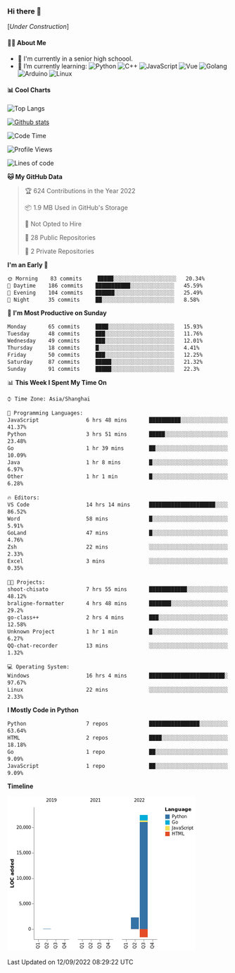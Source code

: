 ### Hi there 👋

\[*Under Construction*\]

<!--
**NoNormalCreeper/NoNormalCreeper** is a ✨ _special_ ✨ repository because its `README.md` (this file) appears on your GitHub profile.

Here are some ideas to get you started:

- 🔭 I’m currently working on ...
- 🌱 I’m currently learning ...
- 👯 I’m looking to collaborate on ...
- 🤔 I’m looking for help with ...
- 💬 Ask me about ...
- 📫 How to reach me: ...
- 😄 Pronouns: ...
- ⚡ Fun fact: ...
-->

#### 👩‍💻 About Me

- 🏫 I'm currently in a senior high schoool.
- 🌱 I’m currently learning: 
![Python](https://img.shields.io/badge/-Python-blue?style=flat-square&logo=Python&logoColor=fff)
![C++](https://img.shields.io/badge/-C%2B%2B-00599C?style=flat-square&logo=C%2B%2B&logoColor=fff)
![JavaScript](https://img.shields.io/badge/-JavaScript-ffca18?style=flat-square&logo=JavaScript&logoColor=fff)
![Vue](https://img.shields.io/badge/-Vue-4FC08D?style=flat-square&logo=Vue.js&logoColor=fff)
![Golang](https://img.shields.io/badge/-Go-007d9c?style=flat-square&logo=Go&logoColor=fff)
![Arduino](https://img.shields.io/badge/-Arduino-00979D?style=flat-square&logo=Arduino&logoColor=fff)
![Linux](https://img.shields.io/badge/-Linux-FCC624?style=flat-square&logo=Linux&logoColor=fff)

#### 📊 Cool Charts

![Top Langs](https://github-readme-stats.vercel.app/api/top-langs/?username=NoNormalCreeper&layout=compact)

[![Github stats](https://github-readme-stats.vercel.app/api?username=NoNormalCreeper&show_icons=true)](https://github.com/anuraghazra/github-readme-stats)

<!--START_SECTION:waka-->
![Code Time](http://img.shields.io/badge/Code%20Time-97%20hrs%2010%20mins-blue)

![Profile Views](http://img.shields.io/badge/Profile%20Views-5-blue)

![Lines of code](https://img.shields.io/badge/From%20Hello%20World%20I%27ve%20Written-23%20Thousand%20lines%20of%20code-blue)

**🐱 My GitHub Data** 

> 🏆 624 Contributions in the Year 2022
 > 
> 📦 1.9 MB Used in GitHub's Storage 
 > 
> 🚫 Not Opted to Hire
 > 
> 📜 28 Public Repositories 
 > 
> 🔑 2 Private Repositories  
 > 
**I'm an Early 🐤** 

```text
🌞 Morning    83 commits     █████░░░░░░░░░░░░░░░░░░░░   20.34% 
🌆 Daytime    186 commits    ███████████░░░░░░░░░░░░░░   45.59% 
🌃 Evening    104 commits    ██████░░░░░░░░░░░░░░░░░░░   25.49% 
🌙 Night      35 commits     ██░░░░░░░░░░░░░░░░░░░░░░░   8.58%

```
📅 **I'm Most Productive on Sunday** 

```text
Monday       65 commits     ████░░░░░░░░░░░░░░░░░░░░░   15.93% 
Tuesday      48 commits     ███░░░░░░░░░░░░░░░░░░░░░░   11.76% 
Wednesday    49 commits     ███░░░░░░░░░░░░░░░░░░░░░░   12.01% 
Thursday     18 commits     █░░░░░░░░░░░░░░░░░░░░░░░░   4.41% 
Friday       50 commits     ███░░░░░░░░░░░░░░░░░░░░░░   12.25% 
Saturday     87 commits     █████░░░░░░░░░░░░░░░░░░░░   21.32% 
Sunday       91 commits     █████░░░░░░░░░░░░░░░░░░░░   22.3%

```


📊 **This Week I Spent My Time On** 

```text
⌚︎ Time Zone: Asia/Shanghai

💬 Programming Languages: 
JavaScript               6 hrs 48 mins       ██████████░░░░░░░░░░░░░░░   41.37% 
Python                   3 hrs 51 mins       █████░░░░░░░░░░░░░░░░░░░░   23.48% 
Go                       1 hr 39 mins        ██░░░░░░░░░░░░░░░░░░░░░░░   10.09% 
Java                     1 hr 8 mins         █░░░░░░░░░░░░░░░░░░░░░░░░   6.97% 
Other                    1 hr 1 min          █░░░░░░░░░░░░░░░░░░░░░░░░   6.28%

🔥 Editors: 
VS Code                  14 hrs 14 mins      █████████████████████░░░░   86.52% 
Word                     58 mins             █░░░░░░░░░░░░░░░░░░░░░░░░   5.91% 
GoLand                   47 mins             █░░░░░░░░░░░░░░░░░░░░░░░░   4.76% 
Zsh                      22 mins             ░░░░░░░░░░░░░░░░░░░░░░░░░   2.33% 
Excel                    3 mins              ░░░░░░░░░░░░░░░░░░░░░░░░░   0.35%

🐱‍💻 Projects: 
shoot-chisato            7 hrs 55 mins       ████████████░░░░░░░░░░░░░   48.12% 
braligne-formatter       4 hrs 48 mins       ███████░░░░░░░░░░░░░░░░░░   29.2% 
go-class++               2 hrs 4 mins        ███░░░░░░░░░░░░░░░░░░░░░░   12.58% 
Unknown Project          1 hr 1 min          █░░░░░░░░░░░░░░░░░░░░░░░░   6.27% 
QQ-chat-recorder         13 mins             ░░░░░░░░░░░░░░░░░░░░░░░░░   1.32%

💻 Operating System: 
Windows                  16 hrs 4 mins       ████████████████████████░   97.67% 
Linux                    22 mins             ░░░░░░░░░░░░░░░░░░░░░░░░░   2.33%

```

**I Mostly Code in Python** 

```text
Python                   7 repos             ████████████████░░░░░░░░░   63.64% 
HTML                     2 repos             ████░░░░░░░░░░░░░░░░░░░░░   18.18% 
Go                       1 repo              ██░░░░░░░░░░░░░░░░░░░░░░░   9.09% 
JavaScript               1 repo              ██░░░░░░░░░░░░░░░░░░░░░░░   9.09%

```


**Timeline**

![Chart not found](https://raw.githubusercontent.com/NoNormalCreeper/NoNormalCreeper/main/charts/bar_graph.png) 


 Last Updated on 12/09/2022 08:29:22 UTC
<!--END_SECTION:waka-->

